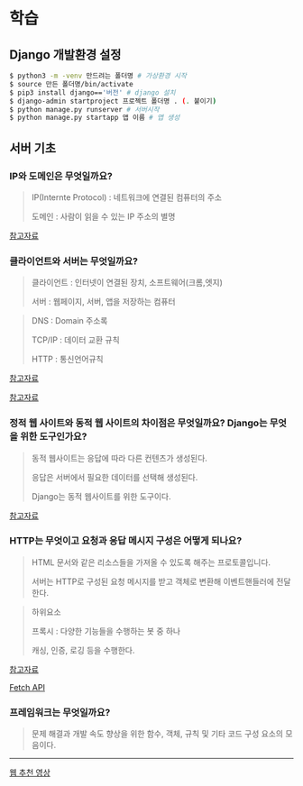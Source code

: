 # 학습

## Django 개발환경 설정

```bash
$ python3 -m -venv 만드려는 폴더명 # 가상환경 시작
$ source 만든 폴더명/bin/activate 
$ pip3 install django=='버전' # django 설치
$ django-admin startproject 프로젝트 폴더명 . (. 붙이기)
$ python manage.py runserver # 서버시작
$ python manage.py startapp 앱 이름 # 앱 생성
```

## 서버 기초

### IP와 도메인은 무엇일까요?

>IP(Internte Protocol) : 네트워크에 연결된 컴퓨터의 주소
>
>도메인 : 사람이 읽을 수 있는 IP 주소의 별명

[참고자료](https://developer.mozilla.org/ko/docs/Learn/Common_questions/How_does_the_Internet_work)

### 클라이언트와 서버는 무엇일까요?

>클라이언트 : 인터넷이 연결된 장치, 소프트웨어(크롬,엣지)
>
>서버 : 웹페이지, 서버, 앱을 저장하는 컴퓨터

> DNS : Domain 주소록
>
> TCP/IP : 데이터 교환 규칙
>
> HTTP : 통신언어규칙

[참고자료](https://developer.mozilla.org/ko/docs/Learn/Getting_started_with_the_web/How_the_Web_works)

[참고자료](https://developer.mozilla.org/ko/docs/Learn/Common_questions/What_is_a_web_server)

### 정적 웹 사이트와 동적 웹 사이트의 차이점은 무엇일까요? Django는 무엇을 위한 도구인가요?

>동적 웹사이트는 응답에 따라 다른 컨텐츠가 생성된다.
>
>응답은 서버에서 필요한 데이터를 선택해 생성된다.
>
>Django는 동적 웹사이트를 위한 도구이다.

[참고자료](https://developer.mozilla.org/ko/docs/Learn/Server-side/First_steps/Introduction)

### HTTP는 무엇이고 요청과 응답 메시지 구성은 어떻게 되나요?

>HTML 문서와 같은 리소스들을 가져올 수 있도록 해주는 프로토콜입니다.
>
>서버는 HTTP로 구성된 요청 메시지를 받고 객체로 변환해 이벤트핸들러에 전달한다.

>하위요소
>
>프록시 : 다양한 기능들을 수행하는 봇 중 하나
>
>캐싱, 인증, 로깅 등을 수행한다.

[참고자료](https://developer.mozilla.org/ko/docs/Web/HTTP/Overview)

[Fetch API](https://developer.mozilla.org/ko/docs/Web/API/Fetch_API)

### 프레임워크는 무엇일까요?

>문제 해결과 개발 속도 향상을 위한 함수, 객체, 규칙 및 기타 코드 구성 요소의 모음이다.

---

[웹 추천 영상](https://www.youtube.com/watch?v=PUPDGbnpSjw)